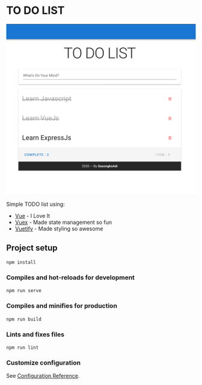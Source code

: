 # TO DO LIST
![TODO LIST App Complete Task](./ImagesReadme/CompleteTask.png)

Simple TODO list using:

- [Vue](https://vuejs.org/) - I Love It
- [Vuex](https://vuex.vuejs.org/) - Made state management so fun
- [Vuetify](https://vuetifyjs.com/) -  Made styling so awesome

## Project setup
```
npm install
```

### Compiles and hot-reloads for development
```
npm run serve
```

### Compiles and minifies for production
```
npm run build
```

### Lints and fixes files
```
npm run lint
```



### Customize configuration
See [Configuration Reference](https://cli.vuejs.org/config/).
